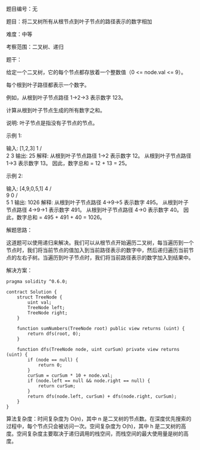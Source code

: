 题目编号：无

题目：将二叉树所有从根节点到叶子节点的路径表示的数字相加

难度：中等

考察范围：二叉树、递归

题干：

给定一个二叉树，它的每个节点都存放着一个整数值（0 <= node.val <= 9）。

每个根到叶子路径都表示一个数字。

例如，从根到叶子节点路径 1->2->3 表示数字 123。

计算从根到叶子节点生成的所有数字之和。

说明: 叶子节点是指没有子节点的节点。

示例 1:

输入: [1,2,3]
    1
   / \
  2   3
输出: 25
解释:
从根到叶子节点路径 1->2 表示数字 12。
从根到叶子节点路径 1->3 表示数字 13。
因此，数字总和 = 12 + 13 = 25。

示例 2:

输入: [4,9,0,5,1]
    4
   / \
  9   0
 / \
5   1
输出: 1026
解释:
从根到叶子节点路径 4->9->5 表示数字 495。
从根到叶子节点路径 4->9->1 表示数字 491。
从根到叶子节点路径 4->0 表示数字 40。
因此，数字总和 = 495 + 491 + 40 = 1026。

解题思路：

这道题可以使用递归来解决。我们可以从根节点开始遍历二叉树，每当遍历到一个节点时，我们将当前节点的值加入到当前路径表示的数字中，然后递归遍历当前节点的左右子树。当遍历到叶子节点时，我们将当前路径表示的数字加入到结果中。

解决方案：

```
pragma solidity ^0.6.0;

contract Solution {
    struct TreeNode {
        uint val;
        TreeNode left;
        TreeNode right;
    }

    function sumNumbers(TreeNode root) public view returns (uint) {
        return dfs(root, 0);
    }

    function dfs(TreeNode node, uint curSum) private view returns (uint) {
        if (node == null) {
            return 0;
        }
        curSum = curSum * 10 + node.val;
        if (node.left == null && node.right == null) {
            return curSum;
        }
        return dfs(node.left, curSum) + dfs(node.right, curSum);
    }
}
```

算法复杂度：时间复杂度为 O(n)，其中 n 是二叉树的节点数。在深度优先搜索的过程中，每个节点只会被访问一次。空间复杂度为 O(h)，其中 h 是二叉树的高度。空间复杂度主要取决于递归调用的栈空间，而栈空间的最大使用量是树的高度。